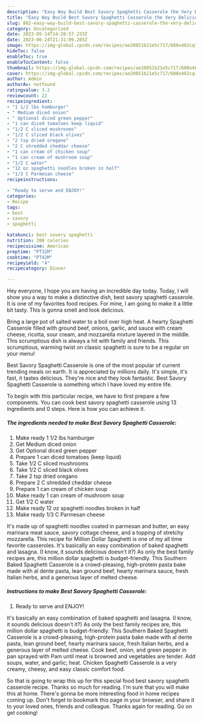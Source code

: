 ```yaml
---
description: "Easy Way Build Best Savory Spaghetti Casserole the Very Delicious}"
title: "Easy Way Build Best Savory Spaghetti Casserole the Very Delicious}"
slug: 882-easy-way-build-best-savory-spaghetti-casserole-the-very-delicious
category: Uncategorized
date: 2023-05-14T14:20:57.233Z
date: 2023-06-24T21:31:09.205Z
image: https://img-global.cpcdn.com/recipes/ae20851b21e5c717/680x482cq70/best-savory-spaghetti-casserole-recipe-main-photo.jpg
hideToc: false
enableToc: true
enableTocContent: false
thumbnail: https://img-global.cpcdn.com/recipes/ae20851b21e5c717/680x482cq70/best-savory-spaghetti-casserole-recipe-main-photo.jpg
cover: https://img-global.cpcdn.com/recipes/ae20851b21e5c717/680x482cq70/best-savory-spaghetti-casserole-recipe-main-photo.jpg
author: Admin
authorAv: notfound
ratingvalue: 3.2
reviewcount: 22
recipeingredient:
- "1 1/2 lbs hamburger"
- " Medium diced onion"
- " Optional diced green pepper"
- "1 can diced tomatoes keep liquid"
- "1/2 C sliced mushrooms"
- "1/2 C sliced black olives"
- "2 tsp dried oregano"
- "2 C shredded cheddar cheese"
- "1 can cream of chicken soup"
- "1 can cream of mushroom soup"
- "1/2 C water"
- "12 oz spaghetti noodles broken in half"
- "1/3 C Parmesan cheese"
recipeinstructions:

- "Ready to serve and ENJOY!"
categories:
- Recipe
tags:
- best
- savory
- spaghetti

katakunci: best savory spaghetti 
nutrition: 208 calories
recipecuisine: American
preptime: "PT32M"
cooktime: "PT42M"
recipeyield: "4"
recipecategory: Dinner

---
```



Hey everyone, I hope you are having an incredible day today. Today, I will show you a way to make a distinctive dish, best savory spaghetti casserole. It is one of my favorites food recipes. For mine, I am going to make it a little bit tasty. This is gonna smell and look delicious.

Bring a large pot of salted water to a boil over high heat. A hearty Spaghetti Casserole filled with ground beef, onions, garlic, and sauce with cream cheese, ricotta, sour cream, and mozzarella mixture layered in the middle. This scrumptious dish is always a hit with family and friends. This scrumptious, warming twist on classic spaghetti is sure to be a regular on your menu!

Best Savory Spaghetti Casserole is one of the most popular of current trending meals on earth. It is appreciated by millions daily. It's simple, it's fast, it tastes delicious. They're nice and they look fantastic. Best Savory Spaghetti Casserole is something which I have loved my entire life.


To begin with this particular recipe, we have to first prepare a few components. You can cook best savory spaghetti casserole using 13 ingredients and 0 steps. Here is how you can achieve it.

<!--inarticleads1-->

##### The ingredients needed to make Best Savory Spaghetti Casserole:

1. Make ready 1 1/2 lbs hamburger
1. Get  Medium diced onion
1. Get  Optional diced green pepper
1. Prepare 1 can diced tomatoes (keep liquid)
1. Take 1/2 C sliced mushrooms
1. Take 1/2 C sliced black olives
1. Take 2 tsp dried oregano
1. Prepare 2 C shredded cheddar cheese
1. Prepare 1 can cream of chicken soup
1. Make ready 1 can cream of mushroom soup
1. Get 1/2 C water
1. Make ready 12 oz spaghetti noodles broken in half
1. Make ready 1/3 C Parmesan cheese


It&#39;s made up of spaghetti noodles coated in parmesan and butter, an easy marinara meat sauce, savory cottage cheese, and a topping of stretchy mozzarella. This recipe for Million Dollar Spaghetti is one of my all time favorite casseroles. It&#39;s basically an easy combination of baked spaghetti and lasagna. (I know, it sounds delicious doesn&#39;t it?) As only the best family recipes are, this million dollar spaghetti is budget-friendly. This Southern Baked Spaghetti Casserole is a crowd-pleasing, high-protein pasta bake made with al dente pasta, lean ground beef, hearty marinara sauce, fresh Italian herbs, and a generous layer of melted cheese. 

<!--inarticleads2-->

##### Instructions to make Best Savory Spaghetti Casserole:


1. Ready to serve and ENJOY!

It&#39;s basically an easy combination of baked spaghetti and lasagna. (I know, it sounds delicious doesn&#39;t it?) As only the best family recipes are, this million dollar spaghetti is budget-friendly. This Southern Baked Spaghetti Casserole is a crowd-pleasing, high-protein pasta bake made with al dente pasta, lean ground beef, hearty marinara sauce, fresh Italian herbs, and a generous layer of melted cheese. Cook beef, onion, and green pepper in pan sprayed with Pam until meat is browned and vegetables are tender. Add soups, water, and garlic; heat. Chicken Spaghetti Casserole is a very creamy, cheesy, and easy classic comfort food. 

So that is going to wrap this up for this special food best savory spaghetti casserole recipe. Thanks so much for reading. I'm sure that you will make this at home. There's gonna be more interesting food in home recipes coming up. Don't forget to bookmark this page in your browser, and share it to your loved ones, friends and colleague. Thanks again for reading. Go on get cooking!
